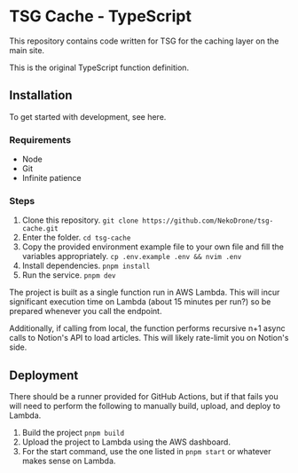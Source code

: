 # TSG Cache - TypeScript

This repository contains code written for TSG for the caching layer on the main site.

This is the original TypeScript function definition.

## Installation

To get started with development, see here.

### Requirements

- Node
- Git
- Infinite patience

### Steps

1. Clone this repository. `git clone https://github.com/NekoDrone/tsg-cache.git`
2. Enter the folder. `cd tsg-cache`
3. Copy the provided environment example file to your own file and fill the variables appropriately. `cp .env.example .env && nvim .env`
4. Install dependencies. `pnpm install`
5. Run the service. `pnpm dev`

The project is built as a single function run in AWS Lambda. This will incur significant execution time on Lambda (about 15 minutes per run?) so be prepared whenever you call the endpoint.

Additionally, if calling from local, the function performs recursive n+1 async calls to Notion's API to load articles. This will likely rate-limit you on Notion's side.

## Deployment

There should be a runner provided for GitHub Actions, but if that fails you will need to perform the following to manually build, upload, and deploy to Lambda.

1. Build the project `pnpm build`
2. Upload the project to Lambda using the AWS dashboard.
3. For the start command, use the one listed in `pnpm start` or whatever makes sense on Lambda.